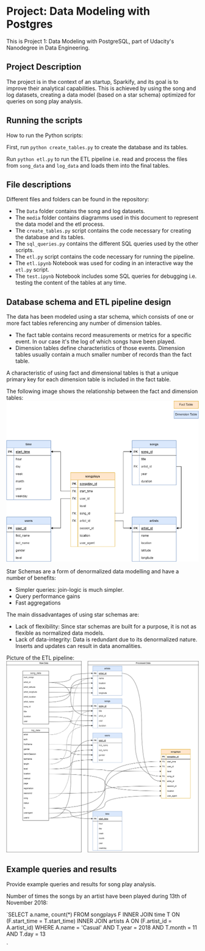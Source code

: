 # Project: Data Modeling with Postgres

This is Project 1: Data Modeling with PostgreSQL, part of Udacity's Nanodegree in Data Engineering.

## Project Description

The project is in the context of an startup, Sparkify, and its goal is to improve their analytical capabilities. This is achieved by using the song and log datasets, creating a data model (based on a star schema) optimized for queries on song play analysis.

## Running the scripts

How to run the Python scripts:

First, run `python create_tables.py` to create the database and its tables.

Run `python etl.py` to run the ETL pipeline i.e. read and process the files from `song_data` and `log_data` and loads them into the final tables.

## File descriptions

Different files and folders can be found in the repository:

- The `Data` folder contains the song and log datasets.
- The `media` folder contains diagramms used in this document to represent the data model and the etl process.
- The `create_tables.py` script contains the code necessary for creating the database and its tables.
- The `sql_queries.py` contains the different SQL queries used by the other scripts.
- The `etl.py` script contains the code necessary for running the pipeline.
- The `etl.ipynb` Notebook was used for coding in an interactive way the `etl.py` script.
- The `test.ipynb` Notebook includes some SQL queries for debugging i.e. testing the content of the tables at any time.


## Database schema and ETL pipeline design

The data has been modeled using a star schema, which consists of one or more fact tables referencing any number of dimension tables.

- The fact table contains record measurements or metrics for a specific event. In our case it's the log of which songs have been played.
- Dimension tables define characteristics of those events. Dimension tables usually contain a much smaller number of records than the fact table.  

A characteristic of using fact and dimensional tables is that a unique primary key for each dimension table is included in the fact table. 

The following image shows the relationship between the fact and dimension tables:
![data model](/media/Project1_DataModellingPostgreSQL-Data-Model.drawio.png)

Star Schemas are a form of denormalized data modelling and have a number of benefits:

- Simpler queries: join-logic is much simpler.
- Query performance gains
- Fast aggregations

The main dissadvantages of using star schemas are:

- Lack of flexibility: Since star schemas are built for a purpose, it is not as flexible as normalized data models.
- Lack of data-integrity: Data is redundant due to its denormalized nature. Inserts and updates can result in data anomalities.


Picture of the ETL pipeline:
![ETL Pipeline](/media/Project1_DataModellingPostgreSQL-ETL.drawio.png)

## Example queries and results

Provide example queries and results for song play analysis.

Number of times the songs by an artist have been played during 13th of November 2018:

`SELECT a.name, count(*)
FROM songplays F
INNER JOIN time T ON (F.start_time = T.start_time) 
INNER JOIN artists A ON (F.artist_id = A.artist_id)
WHERE A.name = 'Casual' AND T.year = 2018 AND T.month = 11 AND T.day = 13

`